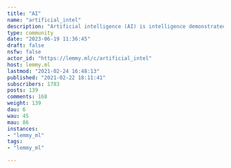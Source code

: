 ```yaml
---
title: "AI" 
name: "artificial_intel"
description: "Artificial intelligence (AI) is intelligence demonstrated by machines, unlike the natural intelligence displayed by humans and animals, which involves consciousness and emotionality. The distinction between the former and the latter categories is often revealed by the acronym chosen."
type: community
date: "2023-06-19 11:36:45"
draft: false
nsfw: false
actor_id: "https://lemmy.ml/c/artificial_intel"
host: lemmy.ml
lastmod: "2021-02-24 16:48:13"
published: "2021-02-22 18:11:41"
subscribers: 1783
posts: 139
comments: 168
weight: 139
dau: 6
wau: 45
mau: 86
instances:
- "lemmy_ml"
tags: 
- "lemmy_ml"

---
```

